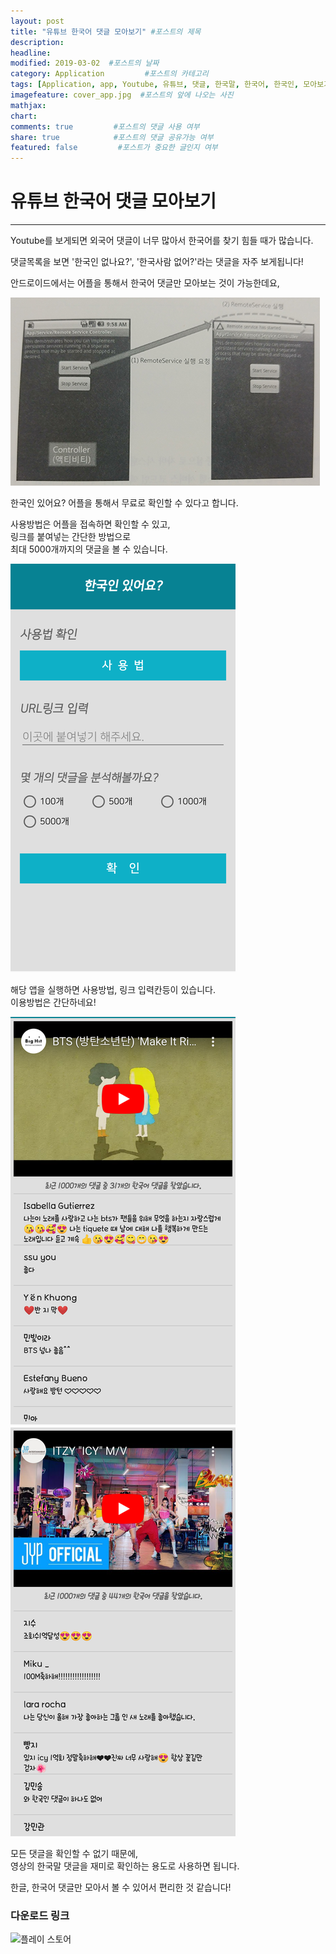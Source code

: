 ```yaml
---
layout: post
title: "유튜브 한국어 댓글 모아보기" #포스트의 제목
description:
headline:
modified: 2019-03-02  #포스트의 날짜
category: Application         #포스트의 카테고리
tags: [Application, app, Youtube, 유튜브, 댓글, 한국말, 한국어, 한국인, 모아보기, 모음, 앱, 어플, 추천]           #포스트의 태그
imagefeature: cover_app.jpg  #포스트의 앞에 나오는 사진
mathjax:
chart:
comments: true         #포스트의 댓글 사용 여부
share: true            #포스트의 댓글 공유가능 여부
featured: false         #포스트가 중요한 글인지 여부
---
```


# 유튜브 한국어 댓글 모아보기

---------------------------------------

Youtube를 보게되면 외국어 댓글이 너무 많아서 한국어를 찾기 힘들 때가 많습니다.  

댓글목록을 보면 '한국인 없나요?', '한국사람 없어?'라는 댓글을 자주 보게됩니다!  

안드로이드에서는 어플을 통해서 한국어 댓글만 모아보는 것이 가능한데요,  

![APP1](/images/post/JS1.png "APP1")  

한국인 있어요? 어플을 통해서 무료로 확인할 수 있다고 합니다.  

사용방법은 어플을 접속하면 확인할 수 있고,  
링크를 붙여넣는 간단한 방법으로  
최대 5000개까지의 댓글을 볼 수 있습니다.  

![APP2](/images/post/APP2.png "APP2")  

​해당 앱을 실행하면 사용방법, 링크 입력칸등이 있습니다.  
이용방법은 간단하네요!  

![APP3](/images/post/APP3.png "APP3")  
![APP4](/images/post/APP4.png "APP4")  

모든 댓글을 확인할 수 없기 때문에,  
영상의 한국말 댓글을 재미로 확인하는 용도로 사용하면 됩니다.  

​한글, 한국어 댓글만 모아서 볼 수 있어서 편리한 것 같습니다!  

### 다운로드 링크  

![플레이 스토어](https://play.google.com/store/apps/details?id=com.kxxxgs.youtubekorcomment)  
